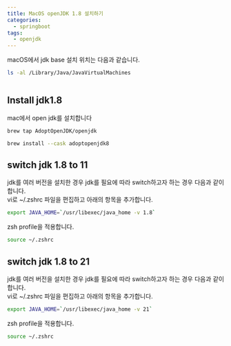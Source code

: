 ```yaml
---
title: MacOS openJDK 1.8 설치하기
categories:
  - springboot
tags: 
  - openjdk
---
```


macOS에서 jdk base 설치 위치는 다음과 같습니다.  

```bash
ls -al /Library/Java/JavaVirtualMachines
```

<figure style="width: 50%" class="align-center">
  <img src="{{ site.url }}{{ site.baseurl }}/assets/images/springboot/install_java_base_home.png" alt="">
  <figcaption></figcaption>
</figure> 

## Install jdk1.8
mac에서 open jdk를 설치합니다

```bash
brew tap AdoptOpenJDK/openjdk

brew install --cask adoptopenjdk8
```
## switch jdk 1.8 to 11
jdk를 여러 버전을 설치한 경우 jdk를 필요에 따라 switch하고자 하는 경우 다음과 같이 합니다.  
vi로 ~/.zshrc 파일을 편집하고 아래의 항목을 추가합니다.  
```bash
export JAVA_HOME=`/usr/libexec/java_home -v 1.8`
```

zsh profile을 적용합니다.  
```bash
source ~/.zshrc
```

## switch jdk 1.8 to 21
jdk를 여러 버전을 설치한 경우 jdk를 필요에 따라 switch하고자 하는 경우 다음과 같이 합니다.  
vi로 ~/.zshrc 파일을 편집하고 아래의 항목을 추가합니다.  


```bash
export JAVA_HOME=`/usr/libexec/java_home -v 21`
```

zsh profile을 적용합니다.
```bash
source ~/.zshrc
```

